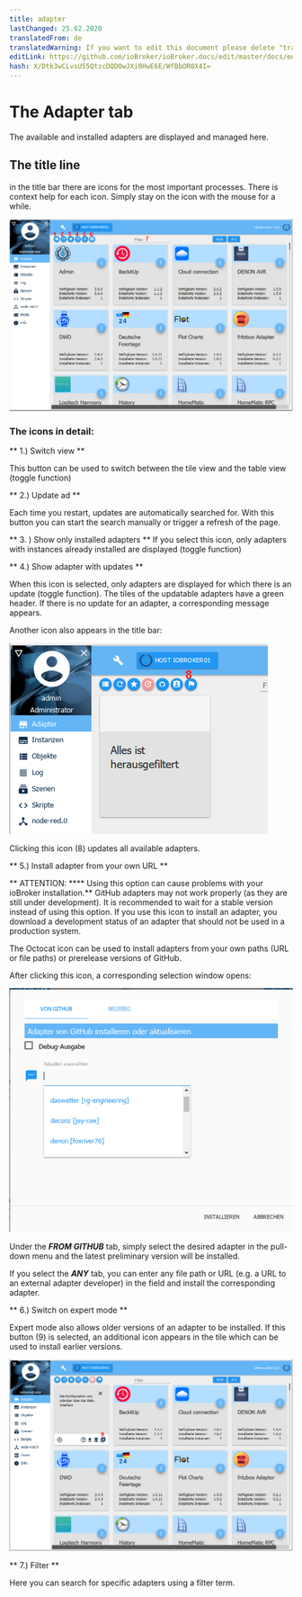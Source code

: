 ```yaml
---
title: adapter
lastChanged: 25.02.2020
translatedFrom: de
translatedWarning: If you want to edit this document please delete "translatedFrom" field, elsewise this document will be translated automatically again
editLink: https://github.com/ioBroker/ioBroker.docs/edit/master/docs/en/admin/adapter.md
hash: X/Dtk3wCLvsU55QtzcDQDOwJXi0HwE6E/WfBbOR0X4I=
---
```

# The Adapter tab
The available and installed adapters are displayed and managed here.

## The title line
in the title bar there are icons for the most important processes. There is context help for each icon. Simply stay on the icon with the mouse for a while.

![The Admin tab](../../de/admin/media/ADMIN_Adapter_Kachel_numbers.png)

### The icons in detail:
** 1.) Switch view **

This button can be used to switch between the tile view and the table view (toggle function)

** 2.) Update ad **

Each time you restart, updates are automatically searched for. With this button you can start the search manually or trigger a refresh of the page.

** 3. ) Show only installed adapters ** If you select this icon, only adapters with instances already installed are displayed (toggle function)

** 4.) Show adapter with updates **

When this icon is selected, only adapters are displayed for which there is an update (toggle function). The tiles of the updatable adapters have a green header. If there is no update for an adapter, a corresponding message appears.

Another icon also appears in the title bar:

![The Admin tab](../../de/admin/media/ADMIN_Adapter_Kachel_upgradeable.png)

Clicking this icon (8) updates all available adapters.

** 5.) Install adapter from your own URL **

** ATTENTION: **** Using this option can cause problems with your ioBroker installation.** GitHub adapters may not work properly (as they are still under development). It is recommended to wait for a stable version instead of using this option. If you use this icon to install an adapter, you download a development status of an adapter that should not be used in a production system.

The Octocat icon can be used to install adapters from your own paths (URL or file paths) or prerelease versions of GitHub.

After clicking this icon, a corresponding selection window opens:

![Install GitHub](../../de/admin/media/ADMIN_Adapter_GitHub.png)

Under the ***FROM GITHUB*** tab, simply select the desired adapter in the pull-down menu and the latest preliminary version will be installed.

If you select the ***ANY*** tab, you can enter any file path or URL (e.g. a URL to an external adapter developer) in the field and install the corresponding adapter.

** 6.) Switch on expert mode **

Expert mode also allows older versions of an adapter to be installed. If this button (9) is selected, an additional icon appears in the tile which can be used to install earlier versions.

![Install other versions](../../de/admin/media/ADMIN_Adapter_Kachel_versions.png)

** 7.) Filter **

Here you can search for specific adapters using a filter term.